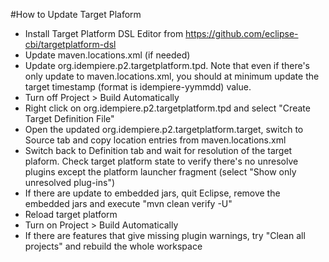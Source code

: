 #How to Update Target Plaform
* Install Target Platform DSL Editor from https://github.com/eclipse-cbi/targetplatform-dsl
* Update maven.locations.xml (if needed)
* Update org.idempiere.p2.targetplatform.tpd. Note that even if there's only update to maven.locations.xml, you should at minimum update the target timestamp (format is idempiere-yymmdd) value.
* Turn off Project > Build Automatically
* Right click on org.idempiere.p2.targetplatform.tpd and select "Create Target Definition File"
* Open the updated org.idempiere.p2.targetplatform.target, switch to Source tab and copy location entries from maven.locations.xml
* Switch back to Definition tab and wait for resolution of the target plaform. Check target platform state to verify there's no unresolve plugins except the platform launcher fragment (select "Show only unresolved plug-ins")
* If there are update to embedded jars, quit Eclipse, remove the embedded jars and execute "mvn clean verify -U"
* Reload target platform
* Turn on Project > Build Automatically
* If there are features that give missing plugin warnings, try "Clean all projects" and rebuild the whole workspace

